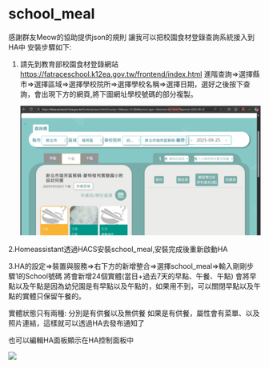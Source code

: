 # school_meal
感謝群友Meow的協助提供json的規則
讓我可以把校園食材登錄查詢系統接入到HA中
安裝步驟如下:
1. 請先到教育部校園食材登錄網站
   https://fatraceschool.k12ea.gov.tw/frontend/index.html
   進階查詢=>選擇縣市=>選擇區域=>選擇學校院所=>選擇學校名稱=>選擇日期，選好之後按下查詢，會出現下方的網頁,將下圖網址學校號碼的部分複製。
   
   <img src="https://github.com/shihkefa/school_meal/blob/main/schoolNO.png?raw=true" width="800">

2.Homeassistant透過HACS安裝school_meal,安裝完成後重新啟動HA

3.HA的設定=>裝置與服務=>右下方的新增整合=>選擇school_meal=>輸入剛剛步驟1的School號碼
將會新增24個實體(當日+過去7天的早點、午餐、午點)
會將早點以及午點是因為幼兒園是有早點以及午點的，如果用不到，可以關閉早點以及午點的實體只保留午餐的。

實體狀態只有兩種: 分別是有供餐以及無供餐
如果是有供餐，屬性會有菜單、以及照片連結，這樣就可以透過HA去發布通知了

也可以編輯HA面板顯示在HA控制面板中

   <img src="https://github.com/shihkefa/school_meal/blob/main/HAUI-ezgif.com-video-to-gif-converter.gif?raw=true" width="400">





   
